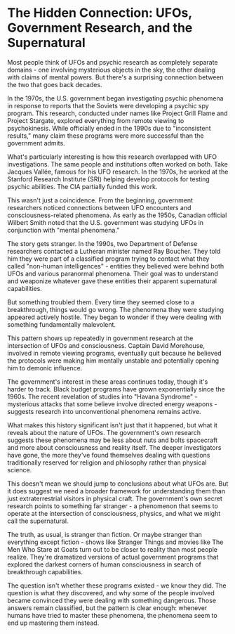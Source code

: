 # The Hidden Connection: UFOs, Government Research, and the Supernatural

Most people think of UFOs and psychic research as completely separate domains - one involving mysterious objects in the sky, the other dealing with claims of mental powers. But there's a surprising connection between the two that goes back decades.

In the 1970s, the U.S. government began investigating psychic phenomena in response to reports that the Soviets were developing a psychic spy program. This research, conducted under names like Project Grill Flame and Project Stargate, explored everything from remote viewing to psychokinesis. While officially ended in the 1990s due to "inconsistent results," many claim these programs were more successful than the government admits.

What's particularly interesting is how this research overlapped with UFO investigations. The same people and institutions often worked on both. Take Jacques Vallée, famous for his UFO research. In the 1970s, he worked at the Stanford Research Institute (SRI) helping develop protocols for testing psychic abilities. The CIA partially funded this work.

This wasn't just a coincidence. From the beginning, government researchers noticed connections between UFO encounters and consciousness-related phenomena. As early as the 1950s, Canadian official Wilbert Smith noted that the U.S. government was studying UFOs in conjunction with "mental phenomena."

The story gets stranger. In the 1990s, two Department of Defense researchers contacted a Lutheran minister named Ray Boucher. They told him they were part of a classified program trying to contact what they called "non-human intelligences" - entities they believed were behind both UFOs and various paranormal phenomena. Their goal was to understand and weaponize whatever gave these entities their apparent supernatural capabilities.

But something troubled them. Every time they seemed close to a breakthrough, things would go wrong. The phenomena they were studying appeared actively hostile. They began to wonder if they were dealing with something fundamentally malevolent.

This pattern shows up repeatedly in government research at the intersection of UFOs and consciousness. Captain David Morehouse, involved in remote viewing programs, eventually quit because he believed the protocols were making him mentally unstable and potentially opening him to demonic influence.

The government's interest in these areas continues today, though it's harder to track. Black budget programs have grown exponentially since the 1960s. The recent revelation of studies into "Havana Syndrome" - mysterious attacks that some believe involve directed energy weapons - suggests research into unconventional phenomena remains active.

What makes this history significant isn't just that it happened, but what it reveals about the nature of UFOs. The government's own research suggests these phenomena may be less about nuts and bolts spacecraft and more about consciousness and reality itself. The deeper investigators have gone, the more they've found themselves dealing with questions traditionally reserved for religion and philosophy rather than physical science.

This doesn't mean we should jump to conclusions about what UFOs are. But it does suggest we need a broader framework for understanding them than just extraterrestrial visitors in physical craft. The government's own secret research points to something far stranger - a phenomenon that seems to operate at the intersection of consciousness, physics, and what we might call the supernatural.

The truth, as usual, is stranger than fiction. Or maybe stranger than everything except fiction - shows like Stranger Things and movies like The Men Who Stare at Goats turn out to be closer to reality than most people realize. They're dramatized versions of actual government programs that explored the darkest corners of human consciousness in search of breakthrough capabilities.

The question isn't whether these programs existed - we know they did. The question is what they discovered, and why some of the people involved became convinced they were dealing with something dangerous. Those answers remain classified, but the pattern is clear enough: whenever humans have tried to master these phenomena, the phenomena seem to end up mastering them instead.